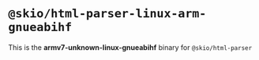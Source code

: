 # `@skio/html-parser-linux-arm-gnueabihf`

This is the **armv7-unknown-linux-gnueabihf** binary for `@skio/html-parser`

